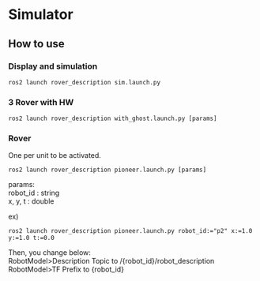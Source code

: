 # Simulator
## How to use
### Display and simulation
```
ros2 launch rover_description sim.launch.py
```
### 3 Rover with HW
```
ros2 launch rover_description with_ghost.launch.py [params]
```

### Rover
One per unit to be activated.
```
ros2 launch rover_description pioneer.launch.py [params]
```
params:  
robot_id : string  
x, y, t : double

ex)  
```
ros2 launch rover_description pioneer.launch.py robot_id:="p2" x:=1.0 y:=1.0 t:=0.0
```
Then, you change below:  
RobotModel>Description Topic to /{robot_id}/robot_description  
RobotModel>TF Prefix to {robot_id}
